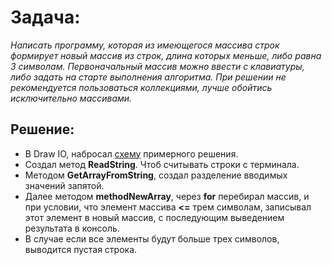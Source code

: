 # Задача:
*Написать программу, которая из имеющегося массива строк формирует новый массив из строк, длина которых меньше, либо равна 3 символам. Первоначальный массив можно ввести с клавиатуры, либо задать на старте выполнения алгоритма. При решении не рекомендуется пользоваться коллекциями, лучше обойтись исключительно массивами.*

## Решение:
+ В Draw IO, набросал [схему](https://disk.yandex.ru/i/j3QZtNkI2se3ig) примерного решения.
+ Создал метод  __ReadString__. Чтоб считывать строки с терминала.
+ Методом __GetArrayFromString__, создал разделение вводимых значений запятой.
+ Далее методом __methodNewArray__, через __for__ перебирал массив, и при условии, что элемент массива  __<=__ трем символам, записывал этот элемент в новый массив, с последующим выведением результата в консоль. 
+ В случае если все элементы будут больше трех символов, выводится пустая строка.